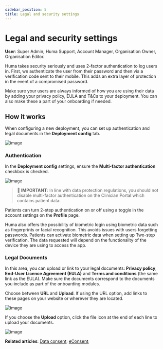 ```yaml
---
sidebar_position: 5
title: Legal and security settings 
---
```

# Legal and security settings
**User**: Super Admin, Huma Support, Account Manager, Organisation Owner, Organisation Editor.

Huma takes security seriously and uses 2-factor authentication to log users in. First, we authenticate the user from their password and then via a verification code sent to their mobile. This adds an extra layer of protection in the event of a compromised password.

Make sure your users are always informed of how you are using their data by adding your privacy policy, EULA and T&Cs to your deployment. You can also make these a part of your onboarding if needed.
## How it works​
When configuring a new deployment, you can set up authentication and legal documents in the **Deployment config** tab.

![image](https://user-images.githubusercontent.com/110832367/183863087-16a04c48-73f6-471a-8d90-afe165a84bfd.png)

### Authentication
In the **Deployment config** settings, ensure the **Multi-factor authentication** checkbox is checked. 

![image](https://user-images.githubusercontent.com/110832367/184100176-ab700390-df91-4d80-8ad7-b2509def8790.png)

> 
> 🛑 **IMPORTANT**: In line with data protection regulations, you should not disable multi-factor authentication on the Clinician Portal which contains patient data.   

Patients can turn 2-step authentication on or off using a toggle in the account settings on the **Profile** page. 

Huma also offers the possibility of biometric login using biometric data such as fingerprints or facial recognition. This avoids issues with users forgetting passwords. Patients can activate biometric data when setting up Two-step verification. The data requested will depend on the functionality of the device they are using to access the app.

### Legal Documents
In this area, you can upload or link to your legal documents: **Privacy policy**, **End-User Licence Agreement (EULA)** and **Terms and conditions** (the same link as the  EULA). Make sure the documents correspond to the documents you include as part of the onboarding modules.

Choose between **URL** and **Upload**. If using the URL option, add links to these pages on your website or wherever they are located.

![image](https://user-images.githubusercontent.com/110832367/183863489-caf4cd75-5ac0-4ce6-a6dd-9be99cd39eee.png)

If you choose the **Upload** option, click the file icon at the end of each line to upload your documents.

![image](https://user-images.githubusercontent.com/110832367/183863334-bb0565c9-32b9-43f7-89c8-09206e57c0ac.png)

**Related articles**: [Data consent](https://github.com/huma-engineering/huma-docs/blob/f2e1d56f1301e07007649fb81070a705a6d6fa1c/data-collection/AdminPortal/Managing%20Deployments/Configuring%20the%20user%20onboarding/Data%20consent.md); [eConsent](https://github.com/huma-engineering/huma-docs/blob/f2e1d56f1301e07007649fb81070a705a6d6fa1c/data-collection/AdminPortal/Managing%20Deployments/Configuring%20the%20user%20onboarding/eConsent.md);
